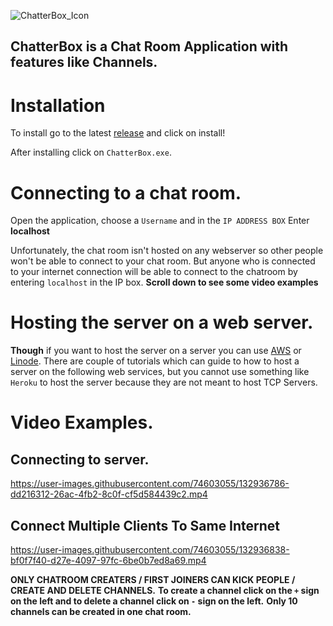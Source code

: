 ![ChatterBox_Icon](https://user-images.githubusercontent.com/74603055/132936464-58b324f0-1d5e-48be-949d-b2d1cee4b46c.png)

## **ChatterBox is a Chat Room Application with features like Channels.**

# Installation 
To install go to the latest [release]() and click on install!

After installing click on `ChatterBox.exe`.
# Connecting to a chat room.

Open the application, choose a `Username` and in the `IP ADDRESS BOX` Enter **localhost**

Unfortunately, the chat room isn't hosted on any webserver so other people won't be able to connect to your chat room.
But anyone who is connected to your internet connection will be able to connect to the chatroom by entering `localhost` in the IP box. **Scroll down to see some video examples**

# Hosting the server on a web server.
**Though** if you want to host the server on a server you can use [AWS](https://aws.amazon.com/) or [Linode](https://www.linode.com/). There are couple of tutorials which can guide to how to host a server on the following web services, but you cannot use something like `Heroku` to host the server because they are not meant to host TCP Servers.

# Video Examples.

## Connecting to server.

https://user-images.githubusercontent.com/74603055/132936786-dd216312-26ac-4fb2-8c0f-cf5d584439c2.mp4

## Connect Multiple Clients To Same Internet

https://user-images.githubusercontent.com/74603055/132936838-bf0f7f40-d27e-4097-97fc-6be0b7ed8a69.mp4

**ONLY CHATROOM CREATERS / FIRST JOINERS CAN KICK PEOPLE / CREATE AND DELETE CHANNELS.**
**To create a channel click on the `+` sign on the left and to delete a channel click on `-` sign on the left.**
**Only 10 channels can be created in one chat room.** 